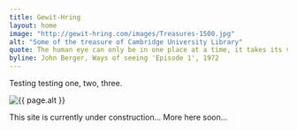 ```yaml
---
title: Gewit-Hring
layout: home
image: "http://gewit-hring.com/images/Treasures-1500.jpg"
alt: "Some of the treasure of Cambridge University Library"
quote: The human eye can only be in one place at a time, it takes its visible world with it as it walks.
byline: John Berger, Ways of seeing 'Episode 1', 1972
---
```

Testing testing one, two, three.
<section class="mw5 mw7-ns center pa3 ph5-ns">
<img src="{{ page.image }}" alt="{{ page.alt }}" class="w-100" />
</section>

This site is currently under construction...
More here soon...
